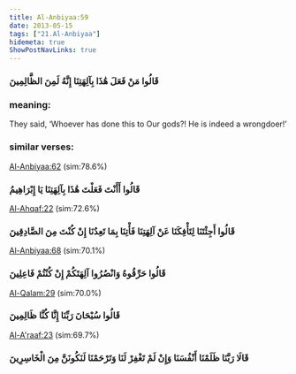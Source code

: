 ```yaml
---
title: Al-Anbiyaa:59
date: 2013-05-15
tags: ["21.Al-Anbiyaa"]
hidemeta: true 
ShowPostNavLinks: true 
---
```

### قَالُوا مَنْ فَعَلَ هَٰذَا بِآلِهَتِنَا إِنَّهُ لَمِنَ الظَّالِمِينَ
### meaning: 
They said, ‘Whoever has done this to Our gods?! He is indeed a wrongdoer!’
### similar verses: 

[Al-Anbiyaa:62](/21/62) (sim:78.6%)

### قَالُوا أَأَنْتَ فَعَلْتَ هَٰذَا بِآلِهَتِنَا يَا إِبْرَاهِيمُ

[Al-Ahqaf:22](/46/22) (sim:72.6%)

### قَالُوا أَجِئْتَنَا لِتَأْفِكَنَا عَنْ آلِهَتِنَا فَأْتِنَا بِمَا تَعِدُنَا إِنْ كُنْتَ مِنَ الصَّادِقِينَ

[Al-Anbiyaa:68](/21/68) (sim:70.1%)

### قَالُوا حَرِّقُوهُ وَانْصُرُوا آلِهَتَكُمْ إِنْ كُنْتُمْ فَاعِلِينَ

[Al-Qalam:29](/68/29) (sim:70.0%)

### قَالُوا سُبْحَانَ رَبِّنَا إِنَّا كُنَّا ظَالِمِينَ

[Al-A'raaf:23](/7/23) (sim:69.7%)

### قَالَا رَبَّنَا ظَلَمْنَا أَنْفُسَنَا وَإِنْ لَمْ تَغْفِرْ لَنَا وَتَرْحَمْنَا لَنَكُونَنَّ مِنَ الْخَاسِرِينَ
